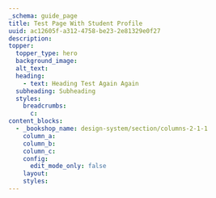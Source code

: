```yaml
---
_schema: guide_page
title: Test Page With Student Profile
uuid: ac12605f-a312-4758-be23-2e81329e0f27
description:
topper:
  topper_type: hero
  background_image:
  alt_text:
  heading:
    - text: Heading Test Again Again
  subheading: Subheading
  styles:
    breadcrumbs:
      c:
content_blocks:
  - _bookshop_name: design-system/section/columns-2-1-1
    column_a:
    column_b:
    column_c:
    config:
      edit_mode_only: false
    layout:
    styles:
---
```

